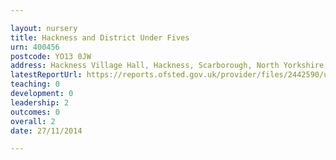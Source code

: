 ```yaml
---

layout: nursery
title: Hackness and District Under Fives
urn: 400456
postcode: YO13 0JW
address: Hackness Village Hall, Hackness, Scarborough, North Yorkshire, YO13 0JW
latestReportUrl: https://reports.ofsted.gov.uk/provider/files/2442590/urn/400456.pdf
teaching: 0
development: 0
leadership: 2
outcomes: 0
overall: 2
date: 27/11/2014

---
```

